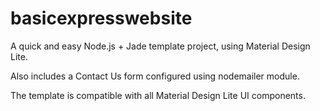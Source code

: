 # basicexpresswebsite

A quick and easy Node.js + Jade template project, using Material Design Lite.

Also includes a Contact Us form configured using nodemailer module.

The template is compatible with all Material Design Lite UI components.
